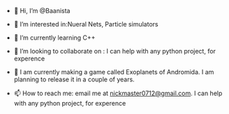 - 👋 Hi, I’m @Baanista
- 👀 I’m interested in:Nueral Nets, Particle simulators
- 🌱 I’m currently learning C++
- 💞️ I’m looking to collaborate on : I can help with any python project, for experence
- 👾 I am currently making a game called Exoplanets of Andromida. I am planning to release it in a couple of years.

- 📫 How to reach me: email me at nickmaster0712@gmail.com. I can help with any python project, for experence

<!---
Baanista/Baanista is a ✨ special ✨ repository because its `README.md` (this file) appears on your GitHub profile.
You can click the Preview link to take a look at your changes.
--->

